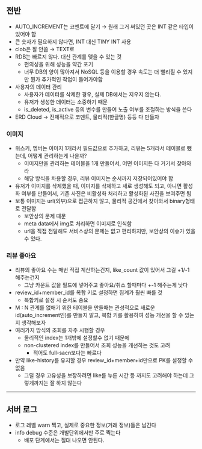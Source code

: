 ## 전반

- AUTO_INCREMENT는 코멘트에 달기 → 원래 그거 써있던 곳은 INT 같은 타입이 있어야 함
- 큰 숫자가 필요하지 않다면, INT 대신 TINY INT 사용
- clob은 잘 안씀 → TEXT로
- RDB는 빠르지 않다. 대신 관계를 맺을 수 있는 것
    - 편의성을 위해 성능을 약간 포기
    - 너무 DB의 양이 많아져서 NoSQL 등을 이용할 경우 속도는 더 빨리질 수 있지만 뭔가 추가적인 작업이 들어가야함
- 사용자의 데이터 관리
    - 사용자가 데이터를 삭제한 경우, 실제 DB에서는 지우지 않는다.
    - 유저가 생성한 데이터는 소중하기 때문
    - is_deleted, is_active 등의 변수를 만들어 노출 여부를 조절하는 방식을 쓴다
- ERD Cloud → 전체적으로 코멘트, 물리적(한글명) 등등 다 만들자

### 이미지

- 위스키, 멤버는 이미지 1개라서 필드값으로 추가하고, 리뷰는 5개라서 테이블로 뺐는데, 어떻게 관리하는게 나을까?
    - 이미지만을 관리하는 테이블을 1개 만들어서, 어떤 이미지든 다 거기서 찾아와라
    - 해당 방식을 차용할 경우, 리뷰 이미지는 순서까지 저장되어있어야 함
- 유저가 이미지를 삭제했을 때, 이미지를 삭제하고 새로 생성해도 되고, 아니면 활성화 여부를 만들어서, 기존 사진은 비활성화 처리하고 활성화된 사진을 보여주면 됨
- 보통 이미지는 url(외부)으로 접근하지 않고, 물리적 공간에서 찾아와서 binary형태로 전달함
    - 보안상의 문제 때문
    - meta data에서 img로 처리하면 이미지로 인식함
    - url을 직접 전달해도 서비스상의 문제는 없고 편리하지만, 보안상의 이슈가 있을 수 있다.

### 리뷰 좋아요

- 리뷰의 좋아요 수는 매번 직접 계산하는건지, like_count 값이 있어서 그걸 +1/-1 해주는건지
    - 그냥 카운트 값을 필드에 넣어주고 좋아요/취소 할때마다 +-1 해주는게 낫다
- review_id+member_id를 복합 키로 설정하면 집계가 훨씬 빠를 것
    - 복합키로 설정 시 순서도 중요
- M : N 관계를 없애기 위한 테이블을 만들때는 관성적으로 새로운 id(auto_increment인)를 만들지 말고, 복합 키를 활용하여 성능 개선을 할 수 있는지 생각해보자
- 여러가지 방식의 조회를 자주 시행할 경우
    - 물리적인 index는 1개밖에 설정할수 없기 때문에
    - non-clustered index를 만들어서 조회 성능을 개선하는 것도 고려
        - 적어도 full-sacn보다는 빠르다
- 만약 like-history를 유지할 경우 review_id+member+id만으로 PK를 설정할 수 없음
    - 그럴 경우 고유성을 보장하려면 like를 누른 시간 등 까지도 고려해야 하는데 그렇게까지는 잘 하지 않는다

---

## 서버 로그

- 로그 레벨 warn 찍고, 실제로 중요한 정보(거래 정보)들은 남긴다
- info debug 수준은 개발단위에서만 주로 찍는다
    - 배포 단계에서는 절대 나오면 안된다.